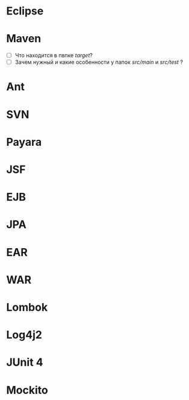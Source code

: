 # Eclipse
# Maven
- [ ] Что находится в пвпке *target*?
- [ ] Зачем нужный и какие особенности у папок *src/main* и *src/test* ?
# Ant
# SVN
# Payara
# JSF
# EJB
# JPA
# EAR
# WAR
# Lombok
# Log4j2
# JUnit 4
# Mockito
